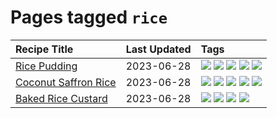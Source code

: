 # Pages tagged `rice`

|Recipe Title|Last Updated|Tags
|:---|:---|:---|
|[Rice Pudding](../recipes/ricepudding.md)|2023-06-28|[![](https://img.shields.io/badge/tag-dairy-5c1fef)](../tags/dairy.md) [![](https://img.shields.io/badge/tag-dessert-1433c8)](../tags/dessert.md) [![](https://img.shields.io/badge/tag-easy-208450)](../tags/easy.md) [![](https://img.shields.io/badge/tag-rice-6685b7)](../tags/rice.md) [![](https://img.shields.io/badge/tag-rice_cooker-d5a11)](../tags/rice_cooker.md)|
|[Coconut Saffron Rice](../recipes/coconutsaffronrice.md)|2023-06-28|[![](https://img.shields.io/badge/tag-Thai-c6d429)](../tags/Thai.md) [![](https://img.shields.io/badge/tag-expensive-062ab)](../tags/expensive.md) [![](https://img.shields.io/badge/tag-rice-6685b7)](../tags/rice.md) [![](https://img.shields.io/badge/tag-sides-517a72)](../tags/sides.md) [![](https://img.shields.io/badge/tag-stovetop-e5c1d4)](../tags/stovetop.md)|
|[Baked Rice Custard](../recipes/bakedricecustard.md)|2023-06-28|[![](https://img.shields.io/badge/tag-baked-9ab3df)](../tags/baked.md) [![](https://img.shields.io/badge/tag-dairy-5c1fef)](../tags/dairy.md) [![](https://img.shields.io/badge/tag-dessert-1433c8)](../tags/dessert.md) [![](https://img.shields.io/badge/tag-rice-6685b7)](../tags/rice.md)|